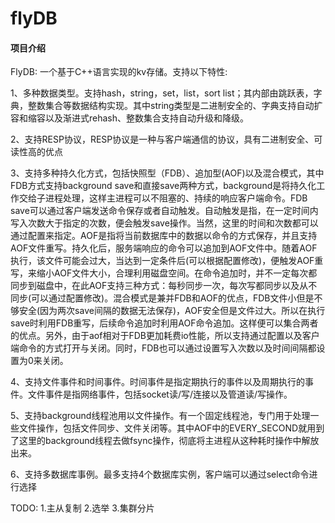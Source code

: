 # flyDB

#### 项目介绍

FlyDB: 一个基于C++语言实现的kv存储。支持以下特性: 

1、多种数据类型。支持hash，string，set，list，sort list；其内部由跳跃表，字典，整数集合等数据结构实现。其中string类型是二进制安全的、字典支持自动扩容和缩容以及渐进式rehash、整数集合支持自动升级和降级。

2、支持RESP协议，RESP协议是一种与客户端通信的协议，具有二进制安全、可读性高的优点

3、支持多种持久化方式，包括快照型（FDB）、追加型(AOF)以及混合模式，其中FDB方式支持background save和直接save两种方式，background是将持久化工作交给子进程处理，这样主进程可以不阻塞的、持续的响应客户端命令。FDB save可以通过客户端发送命令保存或者自动触发。自动触发是指，在一定时间内写入次数大于指定的次数，便会触发save操作。当然，这里的时间和次数都可以通过配置来指定。AOF是指将当前数据库中的数据以命令的方式保存，并且支持AOF文件重写。持久化后，服务端响应的命令可以追加到AOF文件中。随着AOF执行，该文件可能会过大，当达到一定条件后(可以根据配置修改)，便触发AOF重写，来缩小AOF文件大小，合理利用磁盘空间。在命令追加时，并不一定每次都同步到磁盘中，在此AOF支持三种方式：每秒同步一次，每次写都同步以及从不同步(可以通过配置修改)。混合模式是兼并FDB和AOF的优点，FDB文件小但是不够安全(因为两次save间隔的数据无法保存)，AOF安全但是文件过大。所以在执行save时利用FDB重写，后续命令追加时利用AOF命令追加。这样便可以集合两者的优点。另外，由于aof相对于FDB更加耗费io性能，所以支持通过配置以及客户端命令的方式打开与关闭。同时，FDB也可以通过设置写入次数以及时间间隔都设置为0来关闭。

4、支持文件事件和时间事件。时间事件是指定期执行的事件以及周期执行的事件。文件事件是指网络事件，包括socket读/写/连接以及管道读/写操作。

5、支持background线程池用以文件操作。有一个固定线程池，专门用于处理一些文件操作，包括文件同步、文件关闭等。其中AOF中的EVERY_SECOND就用到了这里的background线程去做fsync操作，彻底将主进程从这种耗时操作中解放出来。

6、支持多数据库事例。最多支持4个数据库实例，客户端可以通过select命令进行选择

TODO: 
  1.主从复制
  2.选举
  3.集群分片
